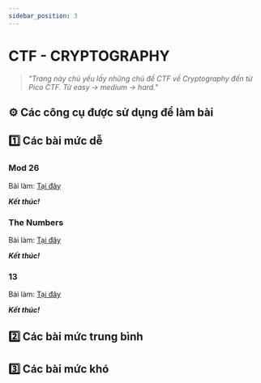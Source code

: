 ```yaml
---
sidebar_position: 3
---
```


# CTF - CRYPTOGRAPHY

> _"Trang này chủ yếu lấy những chủ đề CTF về Cryptography đến từ Pico CTF. Từ easy -> medium -> hard."_

## ⚙️ Các công cụ được sử dụng để làm bài

## 1️⃣ Các bài mức dễ

### Mod 26

Bài làm: [Tại đây](https://play.picoctf.org/practice/challenge/144?page=5)

***Kết thúc!***

### The Numbers

Bài làm: [Tại đây](https://play.picoctf.org/practice/challenge/68?page=6)

***Kết thúc!***

### 13

Bài làm: [Tại đây](https://play.picoctf.org/practice/challenge/62?page=6)

***Kết thúc!***

## 2️⃣ Các bài mức trung bình

## 3️⃣ Các bài mức khó

